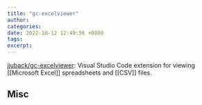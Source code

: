 ```yaml
---
title: "gc-excelviewer"
author: 
categories: 
date: 2022-10-12 12:49:56 +0800
tags: 
excerpt: 
---
```






[jjuback/gc-excelviewer](https://github.com/jjuback/gc-excelviewer): Visual Studio Code extension for viewing [[Microsoft Excel]] spreadsheets and [[CSV]] files.













## Misc







